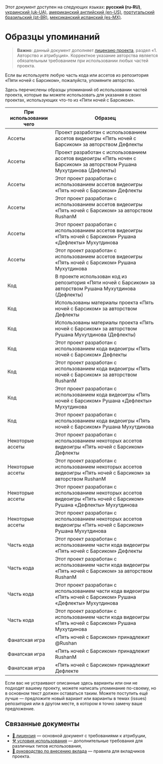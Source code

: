 Этот документ доступен на следующих языках: **русский (ru-RU)**, [украинский (uk-UA)](/docs/ATTRIBUTION_uk-UA.md), [американский английский (en-US)](/ATTRIBUTION.md), [португальский бразильский (pt-BR)](/docs/ATTRIBUTION_pt-BR.md), [мексиканский испанский (es-MX)](/docs/ATTRIBUTION_es-MX.md).

# Образцы упоминаний

> **Важно**: данный документ дополняет [лицензию проекта](/docs/LICENSE_ru-RU.md), раздел «1. Авторство и атрибуция». Корректное указание авторства является обязательным требованием при использовании любых частей проекта.

Если вы используете любую часть кода или ассетов из репозитория «Пяти ночей с Барсиком», пожалуйста, упомяните авторство.

Здесь перечислены образцы упоминаний об использовании частей проекта, которые вы можете использовать для указания в своих проектах, использующих что-то из «Пяти ночей с Барсиком».

| При использовании чего | Образец |
| --- | --- |
| Ассеты | Проект разработан с использованием ассетов видеоигры «Пять ночей с Барсиком» за авторством Дефлекты |
| Ассеты | Проект разработан с использованием ассетов видеоигры «Пять ночен с Барсиком» за авторством Рушана Мухутдинова (Дефлекты) |
| Ассеты | Этот проект разработан с использованием ассетов видеоигры «Пять ночей с Барсиком» Дефлекты |
| Ассеты | Этот проект разработан с использованием ассетов видеоигры «Пять ночей с Барсиком» за авторством RushanM |
| Ассеты | Этот проект разработан с использованием ассетов видеоигры «Пять ночей с Барсиком» Рушана «Дефлекты» Мухутдинова |
| Ассеты | Этот проект разработан с использованием ассетов видеоигры «Пять ночей с Барсиком» Рушана Мухутдинова |
| Код | В проекте использован код из репозитория «Пяти ночей с Барсиком» за авторством Рушана Мухутдинова (Дефлекты) |
| Код | Использованы материалы проекта «Пять ночей с Барсиком» за авторством Дефлекты |
| Код | Использованы материалы проекта «Пять ночей с Барсиком» за авторством Рушана Мухутдинова (Дефлекты) |
| Код | Этот проект разработан с использованием кода видеоигры «Пять ночей с Барсиком» Дефлекты |
| Код | Этот проект разработан с использованием кода видеоигры «Пять ночей с Барсиком» за авторством RushanM |
| Код | Этот проект разработан с использованием кода видеоигры «Пять ночей с Барсиком» Рушана «Дефлекты» Мухутдинова |
| Код | Этот проект разработан с использованием кода видеоигры «Пять ночей с Барсиком» Рушана Мухутдинова |
| Некоторые ассеты | Этот проект разработан с использованием некоторых ассетов видеоигры «Пять ночей с Барсиком» Дефлекты |
| Некоторые ассеты | Этот проект разработан с использованием некоторых ассетов видеоигры «Пять ночей с Барсиком» за авторством RushanM |
| Некоторые ассеты | Этот проект разработан с использованием некоторых ассетов видеоигры «Пять ночей с Барсиком» Рушана «Дефлекты» Мухутдинова |
| Некоторые ассеты | Этот проект разработан с использованием некоторых ассетов видеоигры «Пять ночей с Барсиком» Рушана Мухутдинова |
| Часть кода | Этот проект разработан с использованием части кода видеоигры «Пять ночей с Барсиком» Дефлекты |
| Часть кода | Этот проект разработан с использованием части кода видеоигры «Пять ночей с Барсиком» за авторством RushanM |
| Часть кода | Этот проект разработан с использованием части кода видеоигры «Пять ночей с Барсиком» Рушана «Дефлекты» Мухутдинова |
| Часть кода | Этот проект разработан с использованием части кода видеоигры «Пять ночей с Барсиком» Рушана Мухутдинова |
| Фанатская игра | «Пять ночей с Барсиком» принадлежит @Rushan |
| Фанатская игра | «Пять ночей с Барсиком» принадлежит RushanM |
| Фанатская игра | «Пять ночей с Барсиком» принадлежит Дефлекте |

Если вас не устраивают описанные здесь варианты или они не подходят вашему проекту, можете написать упоминание по-своему, но в основном текст должен оставаться таким. Можете поступить ещё лучше — предложите новый вариант или варианты в темах (issues) репозитория или в другом месте, в котором я точно замечу ваше предложение.

## Связанные документы

* [📜 лицензия](/docs/LICENSE_ru-RU.md) — основной документ с требованиями к атрибуции,
* [⚒️ условия использования](/docs/TERMS_OF_USE_ru-RU.md) — дополнительные требования для различных типов использования,
* [🤝 руководство по внесению вклада](/docs/CONTRIBUTING_ru-RU.md) — правила для вкладчиков проекта.
